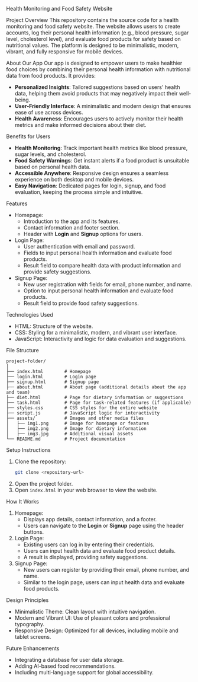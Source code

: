 Health Monitoring and Food Safety Website

Project Overview
This repository contains the source code for a health monitoring and food safety website. The website allows users to create accounts, log their personal health information (e.g., blood pressure, sugar level, cholesterol level), and evaluate food products for safety based on nutritional values. The platform is designed to be minimalistic, modern, vibrant, and fully responsive for mobile devices.

About Our App
Our app is designed to empower users to make healthier food choices by combining their personal health information with nutritional data from food products. It provides:
- **Personalized Insights**: Tailored suggestions based on users' health data, helping them avoid products that may negatively impact their well-being.
- **User-Friendly Interface**: A minimalistic and modern design that ensures ease of use across devices.
- **Health Awareness**: Encourages users to actively monitor their health metrics and make informed decisions about their diet.

Benefits for Users
- **Health Monitoring**: Track important health metrics like blood pressure, sugar levels, and cholesterol.
- **Food Safety Warnings**: Get instant alerts if a food product is unsuitable based on personal health data.
- **Accessible Anywhere**: Responsive design ensures a seamless experience on both desktop and mobile devices.
- **Easy Navigation**: Dedicated pages for login, signup, and food evaluation, keeping the process simple and intuitive.

Features
- Homepage:
  - Introduction to the app and its features.
  - Contact information and footer section.
  - Header with **Login** and **Signup** options for users.
- Login Page:
  - User authentication with email and password.
  - Fields to input personal health information and evaluate food products.
  - Result field to compare health data with product information and provide safety suggestions.
- Signup Page:
  - New user registration with fields for email, phone number, and name.
  - Option to input personal health information and evaluate food products.
  - Result field to provide food safety suggestions.

Technologies Used
- HTML: Structure of the website.
- CSS: Styling for a minimalistic, modern, and vibrant user interface.
- JavaScript: Interactivity and logic for data evaluation and suggestions.

 File Structure
```
project-folder/
│
├── index.html        # Homepage
├── login.html        # Login page
├── signup.html       # Signup page
├── about.html        # About page (additional details about the app and team)
├── diet.html         # Page for dietary information or suggestions
├── task.html         # Page for task-related features (if applicable)
├── styles.css        # CSS styles for the entire website
├── script.js         # JavaScript logic for interactivity
├── assets/           # Images and other media files
│   ├── img1.png      # Image for homepage or features
│   ├── img2.png      # Image for dietary information
│   ├── img3.jpg      # Additional visual assets
└── README.md         # Project documentation
```

Setup Instructions
1. Clone the repository:
   ```bash
   git clone <repository-url>
   ```
2. Open the project folder.
3. Open `index.html` in your web browser to view the website.

 How It Works
1. Homepage:
   - Displays app details, contact information, and a footer.
   - Users can navigate to the **Login** or **Signup** page using the header buttons.
2. Login Page:
   - Existing users can log in by entering their credentials.
   - Users can input health data and evaluate food product details.
   - A result is displayed, providing safety suggestions.
3. Signup Page:
   - New users can register by providing their email, phone number, and name.
   - Similar to the login page, users can input health data and evaluate food products.

 Design Principles
- Minimalistic Theme: Clean layout with intuitive navigation.
- Modern and Vibrant UI: Use of pleasant colors and professional typography.
- Responsive Design: Optimized for all devices, including mobile and tablet screens.

Future Enhancements
- Integrating a database for user data storage.
- Adding AI-based food recommendations.
- Including multi-language support for global accessibility.
